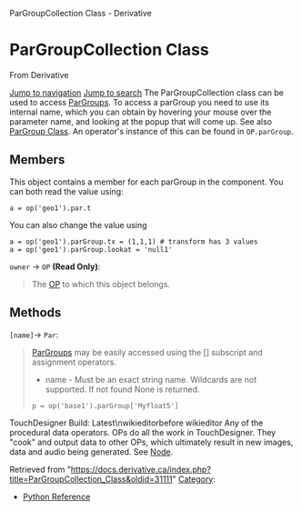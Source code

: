 

ParGroupCollection Class - Derivative




# ParGroupCollection Class
From Derivative

[Jump to navigation](#mw-head)
[Jump to search](#searchInput)
The ParGroupCollection class can be used to access [ParGroups](ParGroup_Class.html "ParGroup Class"). To access a parGroup you need to use its internal name, which you can obtain by hovering your mouse over the parameter name, and looking at the popup that will come up. See also [ParGroup Class](ParGroup_Class.html "ParGroup Class"). An operator's instance of this can be found in `OP.parGroup`.
  

## Members
This object contains a member for each parGroup in the component. You can both read the value using:
```
a = op('geo1').par.t
```
You can also change the value using
```
a = op('geo1').parGroup.tx = (1,1,1) # transform has 3 values
a = op('geo1').parGroup.lookat = 'null1'
```
`owner` → `OP` **(Read Only)**:
> The [OP](OP_Class.html "OP Class") to which this object belongs.
## Methods
`[name]`→ `Par`:
> [ParGroups](ParGroup_Class.html "ParGroup Class") may be easily accessed using the [] subscript and assignment operators.
> 
> * name - Must be an exact string name. Wildcards are not supported. If not found None is returned.
> 
> ```
> p = op('base1').parGroup['Myfloat5']
> 
> ```
TouchDesigner Build: Latest\nwikieditorbefore wikieditor
Any of the procedural data operators. OPs do all the work in TouchDesigner. They "cook" and output data to other OPs, which ultimately result in new images, data and audio being generated. See [Node](Node.html "Node").

Retrieved from "<https://docs.derivative.ca/index.php?title=ParGroupCollection_Class&oldid=31111>"
[Category](Special_Categories.html "Special:Categories"):
* [Python Reference](Category_Python_Reference.html "Category:Python Reference")